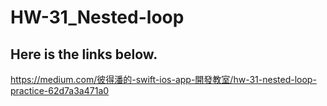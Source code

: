 # HW-31_Nested-loop
## Here is the links below.
https://medium.com/彼得潘的-swift-ios-app-開發教室/hw-31-nested-loop-practice-62d7a3a471a0
